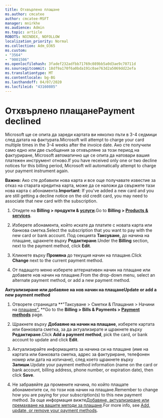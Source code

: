 ```yaml
---
title: Отхвърлено плащане
ms.author: cmcatee
author: cmcatee-MSFT
manager: mnirkhe
ms.audience: Admin
ms.topic: article
ROBOTS: NOINDEX, NOFOLLOW
localization_priority: Normal
ms.collection: Adm_O365
ms.custom:
- "3564"
- "9001506"
ms.openlocfilehash: 3fadef232adfbb71769c089bb5a0d3ae9c70711d
ms.sourcegitcommit: 18df9a170f6a0bda191c0ae763d2a5069dd22efa
ms.translationtype: MT
ms.contentlocale: bg-BG
ms.lasthandoff: 04/07/2020
ms.locfileid: "43160805"
---
```

# <a name="payment-declined"></a><span data-ttu-id="db9de-102">Отхвърлено плащане</span><span class="sxs-lookup"><span data-stu-id="db9de-102">Payment declined</span></span>

<span data-ttu-id="db9de-103">Microsoft ще се опита да зареди картата ви няколко пъти в 3-4 седмици след датата на фактурата.</span><span class="sxs-lookup"><span data-stu-id="db9de-103">Microsoft will attempt to charge your card multiple times in the 3-4 weeks after the invoice date.</span></span>  <span data-ttu-id="db9de-104">Ако сте получили само едно или две съобщения за отхвърляне за този период на фактуриране, Microsoft автоматично ще се опита да натовари вашия платежен инструмент отново.</span><span class="sxs-lookup"><span data-stu-id="db9de-104">If you have received only one or two decline notices for this billing period, Microsoft will automatically attempt to charge your payment instrument again.</span></span>  

<span data-ttu-id="db9de-105">**Важно:** Ако сте добавили нова карта и все още получавате известие за отказ на старата кредитна карта, може да се наложи да свържете тази нова карта с абонамента.</span><span class="sxs-lookup"><span data-stu-id="db9de-105">**Important**: If you've added a new card and you are still getting a decline notice on the old credit card, you may need to associate that new card with the subscription.</span></span>

1. <span data-ttu-id="db9de-106">Отидете на **Billing > продукти & [услуги](https://go.microsoft.com/fwlink/p/?linkid=842054)**.</span><span class="sxs-lookup"><span data-stu-id="db9de-106">Go to **Billing > [Products & services](https://go.microsoft.com/fwlink/p/?linkid=842054)**.</span></span>

2. <span data-ttu-id="db9de-107">Изберете абонамента, който искате да платите с новата карта или банкова сметка.</span><span class="sxs-lookup"><span data-stu-id="db9de-107">Select the subscription that you want to pay with the new card or bank account.</span></span> <span data-ttu-id="db9de-108">Под секцията **Таксуване,** до начина на плащане, щракнете върху **Редактиране**.</span><span class="sxs-lookup"><span data-stu-id="db9de-108">Under the **Billing** section, next to the payment method, click **Edit**.</span></span>

3. <span data-ttu-id="db9de-109">Кликнете върху **Промяна** до текущия начин на плащане.</span><span class="sxs-lookup"><span data-stu-id="db9de-109">Click **Change** next to the current payment method.</span></span>

4. <span data-ttu-id="db9de-110">От падащото меню изберете алтернативен начин на плащане или добавете нов начин на плащане.</span><span class="sxs-lookup"><span data-stu-id="db9de-110">From the drop-down menu, select an alternate payment method, or add a new payment method.</span></span>

<span data-ttu-id="db9de-111">**Актуализиране или добавяне на нов начин на плащане**</span><span class="sxs-lookup"><span data-stu-id="db9de-111">**Update or add a new payment method**</span></span>

1. <span data-ttu-id="db9de-112">Отворете страницата \*\*"Таксуване > Сметки & Плащания > Начини на [плащане".](https://go.microsoft.com/fwlink/p/?linkid=2018806) \*\*</span><span class="sxs-lookup"><span data-stu-id="db9de-112">Go to the **Billing > Bills & Payments > [Payment methods](https://go.microsoft.com/fwlink/p/?linkid=2018806)** page.</span></span>

2. <span data-ttu-id="db9de-113">Щракнете върху **Добавяне на начин на плащане**, изберете картата или банковата сметка, за да актуализирате и щракнете върху **Редактиране**.</span><span class="sxs-lookup"><span data-stu-id="db9de-113">Click **Add a payment method**, pick the card, or bank account to update and click **Edit**.</span></span>

3. <span data-ttu-id="db9de-114">Актуализирайте информацията за начина си на плащане (име на картата или банковата сметка, адрес за фактуриране, телефонен номер или дата на изтичане), след което щракнете върху **Запиши**.</span><span class="sxs-lookup"><span data-stu-id="db9de-114">Update your payment method information (name on the card or bank account, billing address, phone number, or expiration date), then click **Save**.</span></span>

4. <span data-ttu-id="db9de-115">Не забравяйте да промените начина, по който плащате абонаментите си, по този нов начин на плащане.</span><span class="sxs-lookup"><span data-stu-id="db9de-115">Remember to change how you are paying for your subscription(s) to this new payment method.</span></span> <span data-ttu-id="db9de-116">За още информация вижте[Добавяне, актуализиране или премахване на вашите методи за плащане](https://go.microsoft.com/fwlink/?linkid=2118133).</span><span class="sxs-lookup"><span data-stu-id="db9de-116">For more info, see [Add, update, or remove your payment methods](https://go.microsoft.com/fwlink/?linkid=2118133).</span></span> 
